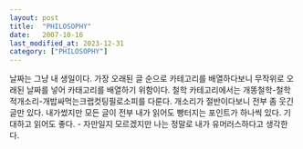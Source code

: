 ```yaml
---
layout: post
title:  "PHILOSOPHY"
date:   2007-10-16
last_modified_at: 2023-12-31
category: ["PHILOSOPHY"]
---
```


날짜는 그냥 내 생일이다. 가장 오래된 글 순으로 카테고리를 배열하다보니 무작위로 오래된 날짜를 넣어 카태고리를 배열하기 위함이다.
철학 카테고리에서는 개똥철학-철학적개소리-개밥싸먹는크랩컷팅필로소피를 다룬다.
개소리가 절반이다보니 전부 좀 웃긴글만 있다.
내가썼지만 모든 글이 전부 내가 읽어도 빵터지는 포인트가 하나씩 있다.
기대하고 읽어도 좋다. - 자만일지 모르겠지만 나는 정말로 내가 유머러스하다고 생각한다.
